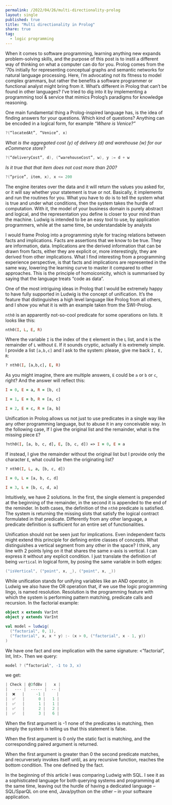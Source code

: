 ```yaml
---
permalink: /2022/04/26/multi-directionality-prolog
layout: single
published: true
title: "Multi directionality in Prolog"
share: true
tag:
  - logic programming 
---
```

When it comes to software programming, learning anything new expands problem-solving skills, and the purpose of this post is to instil a different way of thinking on what a computer can do for you. Prolog comes from the ‘70s initially for representing conceptual graphs and semantic networks for natural language processing. Here, I’m advocating not its fitness to model complex grammars, but rather the benefits a software programmer or functional analyst might bring from it.  What’s different in Prolog that can’t be found in other languages? I’ve tried to dig into it by implementing a programming tool & service that mimics Prolog’s paradigms for knowledge reasoning.

One main fundamental thing a Prolog-inspired language has, is the idea of finding answers for your questions. Which kind of questions? Anything can be encoded in a logical form, for example _“Where is Venice?”_

```scala
?(“locatedAt”, “Venice”, x)
```
_What is the aggregated cost (y) of delivery (d) and warehouse (w) for our eCommerce store?_
```scala
?(“deliveryCost”, d), (“warehouseCost”, w), y := d + w
```
_Is it true that that item does not cost more than 200?_
```scala
?(“price”, item, x), x <= 200
```

The engine iterates over the data and it will return the values you asked for, or it will say whether your statement is true or not. Basically, it implements and run the routines for you. What you have to do is to tell the system what is true and under what conditions, then the system takes the hurdle of computation. With it, the model of your business domain is purely abstract and logical, and the representation you define is closer to your mind than the machine. Ludwig is intended to be an easy tool to use, by application programmers, while at the same time, be understandable by analysts

I would frame Prolog into a programming style for tracing relations between facts and implications. Facts are assertions that we know to be true. They are information, data. Implications are the derived information that can be drawn from facts, either they are explicit or, more interestingly, they are derived from other implications. What I find interesting from a programming experience perspective, is that facts and implications are represented in the same way, lowering the learning curve to master it compared to other approaches. This is the principle of homoiconicity, which is summarised by saying that the language treats “code as data”.

One of the most intriguing ideas in Prolog that I would be extremely happy to have fully supported in Ludwig is the concept of unification. It’s the feature that distinguishes a high level language like Prolog from all others, and I show you what it is with an example taken from the SWI-Prolog.

`nth0` is an apparently not-so-cool predicate for some operations on lists. It looks like this:
```prolog
nth0(I, L, E, R)
```
Where the variable `I` is the index of the `E` element in the `L` list, and `R` is the remainder of `L` without `E`. If it sounds cryptic, actually it is extremely simple. I provide a list `[a,b,c]` and I ask to the system: please, give me back `I, E, R`:
```prolog
? nth0(I, [a,b,c], E, R)
```
As you might imagine, there are multiple answers, `E` could be `a` or `b` or `c`, right? And the answer will reflect this:
```prolog
I = 0, E = a, R = [b, c]

I = 1, E = b, R = [a, c]

I = 2, E = c, R = [a, b]
```
Unification in Prolog allows us not just to use predicates in a single way like any other programming language, but to abuse it in any conceivable way. In the following case, If I give the original list and the remainder, what is the missing piece `E`?

```prolog
?nth0(I, [a, b, c, d], E, [b, c, d]) => I = 0, E = a
```
If instead, I give the remainder without the original list but I provide only the character `E`, what could be then the originating list?
```prolog
? nth0(I, L, a, [b, c, d])

I = 0, L = [a, b, c, d]

I = 3, L = [b, c, d, a]
```
Intuitively, we have 2 solutions. In the first, the single element is prepended at the beginning of the remainder, in the second it is appended to the end of the reminder. In both cases, the definition of the `nth0` predicate is satisfied. The system is returning the missing slots that satisfy the logical contract formulated in that predicate. Differently from any other language, a predicate definition is sufficient for an entire set of functionalities.

Unification should not be seen just for implications. Even independent facts might extend this principle for defining entire classes of concepts. What distinguishes a vertical segment from any other in the space? I think, any line with 2 points lying on it that shares the same x-axis is vertical. I can express it without any explicit condition. I just translate the definition of being `vertical` in logical form, by posing the same variable in both edges:
```scala
("isVertical", ("point", x, _), ("point", x, _))
```

While unification stands for unifying variables like an AND operator, in Ludwig we also have the OR operation that, if we use the logic programming lingo, is named resolution. Resolution is the programming feature with which the system is performing pattern matching, predicate calls and recursion. In the factorial example:
```scala
object x extends VarInt 
object y extends VarInt 

val model = ludwig(
  ("factorial", 0, 1),
  ("factorial", x, x * y) :- (x > 0, ("factorial", x - 1, y))
)
```

We have one fact and one implication with the same signature: <”factorial”, Int, Int>. Then we query:
```scala
model ? (“factorial", -1 to 3, x)
```
we get:
```scala
| Check | @3fd8v |   x |
|   --- |  ----- |  -- |
|  ❌   |     -1 |     |
|  ✅   |      0 |   1 |
|  ✅   |      1 |   1 |
|  ✅   |      2 |   2 |
|  ✅   |      3 |   6 |
```
When the first argument is -1 none of the predicates is matching, then simply the system is telling us that this statement is false.

When the first argument is 0 only the static fact is matching, and the corresponding paired argument is returned.

When the first argument is greater than 0 the second predicate matches, and recurversely invokes itself until, as any recursive function, reaches the bottom condition. The one defined by the fact.

In the beginning of this article I was comparing Ludwig with SQL. I see it as a sophisticated language for both querying systems and programming at the same time, leaving out the hurdle of having a dedicated language – SQL/SparQL on one end, Java/python on the other – in your software application.
